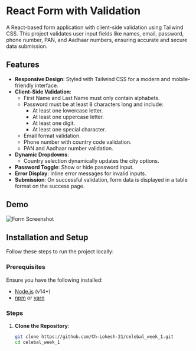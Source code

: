 # React Form with Validation

A React-based form application with client-side validation using Tailwind CSS. This project validates user input fields like names, email, password, phone number, PAN, and Aadhaar numbers, ensuring accurate and secure data submission.

## Features

- **Responsive Design**: Styled with Tailwind CSS for a modern and mobile-friendly interface.
- **Client-Side Validation**:
  - First Name and Last Name must only contain alphabets.
  - Password must be at least 8 characters long and include:
    - At least one lowercase letter.
    - At least one uppercase letter.
    - At least one digit.
    - At least one special character.
  - Email format validation.
  - Phone number with country code validation.
  - PAN and Aadhaar number validation.
- **Dynamic Dropdowns**:
  - Country selection dynamically updates the city options.
- **Password Toggle**: Show or hide password input.
- **Error Display**: Inline error messages for invalid inputs.
- **Submission**: On successful validation, form data is displayed in a table format on the success page.

## Demo

![Form Screenshot](path_to_image)

## Installation and Setup

Follow these steps to run the project locally:

### Prerequisites

Ensure you have the following installed:

- [Node.js](https://nodejs.org/) (v14+)
- [npm](https://www.npmjs.com/) or [yarn](https://yarnpkg.com/)

### Steps

1. **Clone the Repository**:

   ```bash
   git clone https://github.com/Ch-Lokesh-21/celebal_week_1.git
   cd celebal_week_1